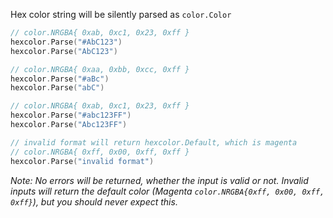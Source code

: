 Hex color string will be silently parsed as `color.Color`

``` go
// color.NRGBA{ 0xab, 0xc1, 0x23, 0xff }
hexcolor.Parse("#AbC123") 
hexcolor.Parse("AbC123") 

// color.NRGBA{ 0xaa, 0xbb, 0xcc, 0xff }
hexcolor.Parse("#aBc")
hexcolor.Parse("abC") 

// color.NRGBA{ 0xab, 0xc1, 0x23, 0xff }
hexcolor.Parse("#abc123FF")
hexcolor.Parse("Abc123FF") 

// invalid format will return hexcolor.Default, which is magenta
// color.NRGBA{ 0xff, 0x00, 0xff, 0xff }
hexcolor.Parse("invalid format")
```

*Note: No errors will be returned, whether the input is valid or not. Invalid inputs will return the default color (Magenta `color.NRGBA{0xff, 0x00, 0xff, 0xff}`), but you should never expect this.*